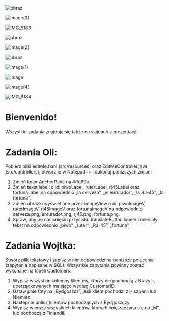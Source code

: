 ![obraz](https://user-images.githubusercontent.com/56274244/158157549-b5d63ecb-4c2f-459d-874d-f71a91631bd7.png)

![image(3)](https://user-images.githubusercontent.com/56274244/158080222-5f9817ee-27e9-429a-a31e-de1a0ca3fc47.PNG)

![IMG_9183](https://user-images.githubusercontent.com/56274244/158080230-eb04e9a5-fcca-42e6-b1c4-7d880ad3711c.JPG)

![obraz](https://user-images.githubusercontent.com/56274244/158157318-9dfae161-1115-4662-b12f-afcdf4b40945.png)

![image(2)](https://user-images.githubusercontent.com/56274244/158080220-edae29a3-3d26-4696-87e3-534ae21cbd48.PNG)

![obraz](https://user-images.githubusercontent.com/56274244/158157937-cab0ba26-49f2-4bd0-bb18-c4c65544113a.png)

![image(1)](https://user-images.githubusercontent.com/56274244/158080219-0271d463-5fe5-4df6-876a-a0639a90267b.PNG)

![image](https://user-images.githubusercontent.com/56274244/158080215-f24b201e-3150-4cb0-b900-112ee2bf9193.PNG)



![image(4)](https://user-images.githubusercontent.com/56274244/158080226-2029dee4-0478-4082-9835-3f593e97f8b0.PNG)


![IMG_9184](https://user-images.githubusercontent.com/56274244/158080234-c945a629-5451-49b3-8a65-dd2985fc4c55.JPG)


# Bienvenido!
Wszystkie zadania znajdują się także na slajdach z prezentacji.


# Zadania Oli:

Pobierz pliki editMe.fxml (src/resources) oraz EditMeController.java (src/controllers), otwórz je w Notepad++ i dokonaj poniższych zmian:
1. Zmień kolor AnchorPane na #ffe69e.
2. Zmień tekst labeli o id: piwoLabel, ruterLabel, rj45Label oraz fortunaLabel na odpowiednio „la cerveza”, „el enrutador”, „la RJ-45”, „la fortuna”.
3. Zmień obrazki wyświetlane przez imageView o id: piwoImageV, ruterImageV, rj45ImageV oraz fortunaImageV na odpowiednio cerveza.png, enrutador.png, rj45.png, fortuna.png.
4. Spraw, aby po naciśnięciu przycisku translateButton labele zmieniały tekst na odpowiednio „piwo”, „ruter”, „RJ-45”, „fortuna”.


# Zadania Wojtka:

Stwórz plik tekstowy i zapisz w nim odpowiedzi na poniższe polecenia (zapytania napisane w SQL). Wszystkie zapytania powinny zostać wykonane na tabeli Customers.
1. Wypisz wszystkie kolumny klientów, którzy nie pochodzą z Brazylii, uporządkowanych malejąco według CustomerID.
2. Ustaw pole City na „Bydgoszcz”, jeśli klient pochodzi z Hiszpanii lub Niemiec.
3. Następnie policz klientów pochodzących z Bydgoszczy.
4. Wypisz wiersze wszystkich klientów, których imię zaczyna się na „M”, lub pochodzą z Finlandii.
